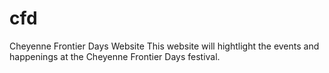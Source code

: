 # cfd
Cheyenne Frontier Days Website
This website will hightlight the events and happenings at the Cheyenne Frontier Days festival.
